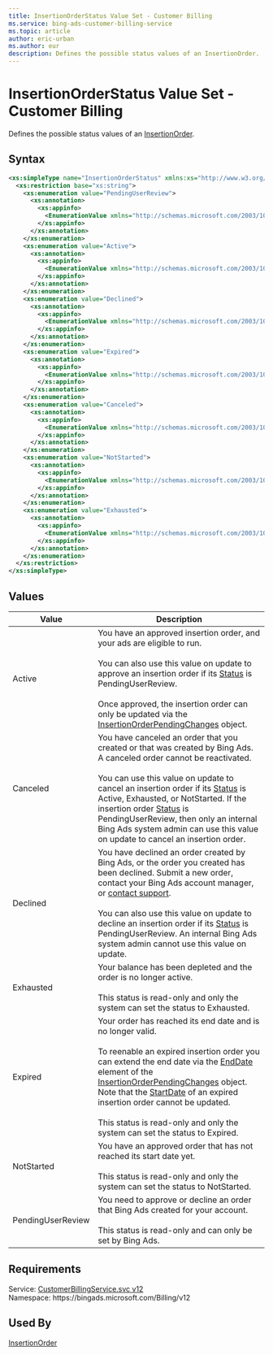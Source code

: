 ```yaml
---
title: InsertionOrderStatus Value Set - Customer Billing
ms.service: bing-ads-customer-billing-service
ms.topic: article
author: eric-urban
ms.author: eur
description: Defines the possible status values of an InsertionOrder.
---
```

# InsertionOrderStatus Value Set - Customer Billing
Defines the possible status values of an [InsertionOrder](insertionorder.md).

## Syntax
```xml
<xs:simpleType name="InsertionOrderStatus" xmlns:xs="http://www.w3.org/2001/XMLSchema">
  <xs:restriction base="xs:string">
    <xs:enumeration value="PendingUserReview">
      <xs:annotation>
        <xs:appinfo>
          <EnumerationValue xmlns="http://schemas.microsoft.com/2003/10/Serialization/">1</EnumerationValue>
        </xs:appinfo>
      </xs:annotation>
    </xs:enumeration>
    <xs:enumeration value="Active">
      <xs:annotation>
        <xs:appinfo>
          <EnumerationValue xmlns="http://schemas.microsoft.com/2003/10/Serialization/">2</EnumerationValue>
        </xs:appinfo>
      </xs:annotation>
    </xs:enumeration>
    <xs:enumeration value="Declined">
      <xs:annotation>
        <xs:appinfo>
          <EnumerationValue xmlns="http://schemas.microsoft.com/2003/10/Serialization/">3</EnumerationValue>
        </xs:appinfo>
      </xs:annotation>
    </xs:enumeration>
    <xs:enumeration value="Expired">
      <xs:annotation>
        <xs:appinfo>
          <EnumerationValue xmlns="http://schemas.microsoft.com/2003/10/Serialization/">4</EnumerationValue>
        </xs:appinfo>
      </xs:annotation>
    </xs:enumeration>
    <xs:enumeration value="Canceled">
      <xs:annotation>
        <xs:appinfo>
          <EnumerationValue xmlns="http://schemas.microsoft.com/2003/10/Serialization/">5</EnumerationValue>
        </xs:appinfo>
      </xs:annotation>
    </xs:enumeration>
    <xs:enumeration value="NotStarted">
      <xs:annotation>
        <xs:appinfo>
          <EnumerationValue xmlns="http://schemas.microsoft.com/2003/10/Serialization/">6</EnumerationValue>
        </xs:appinfo>
      </xs:annotation>
    </xs:enumeration>
    <xs:enumeration value="Exhausted">
      <xs:annotation>
        <xs:appinfo>
          <EnumerationValue xmlns="http://schemas.microsoft.com/2003/10/Serialization/">7</EnumerationValue>
        </xs:appinfo>
      </xs:annotation>
    </xs:enumeration>
  </xs:restriction>
</xs:simpleType>
```

## <a name="values"></a>Values

|Value|Description|
|-----------|---------------|
|<a name="active"></a>Active|You have an approved insertion order, and your ads are eligible to run.<br/><br/>You can also use this value on update to approve an insertion order if its [Status](insertionorder.md#status) is PendingUserReview.<br/><br/>Once approved, the insertion order can only be updated via the [InsertionOrderPendingChanges](insertionorderpendingchanges.md) object.|
|<a name="canceled"></a>Canceled|You have canceled an order that you created or that was created by Bing Ads. A canceled order cannot be reactivated. <br/><br/>You can use this value on update to cancel an insertion order if its [Status](insertionorder.md#status) is Active, Exhausted, or NotStarted. If the insertion order [Status](insertionorder.md#status) is PendingUserReview, then only an internal Bing Ads system admin can use this value on update to cancel an insertion order.|
|<a name="declined"></a>Declined|You have declined an order created by Bing Ads, or the order you created has been declined. Submit a new order, contact your Bing Ads account manager, or [contact support](http://go.microsoft.com/fwlink?LinkId=398371).<br/><br/>You can also use this value on update to decline an insertion order if its [Status](insertionorder.md#status) is PendingUserReview. An internal Bing Ads system admin cannot use this value on update.|
|<a name="exhausted"></a>Exhausted|Your balance has been depleted and the order is no longer active.<br/><br/>This status is read-only and only the system can set the status to Exhausted.|
|<a name="expired"></a>Expired|Your order has reached its end date and is no longer valid.<br/><br/>To reenable an expired insertion order you can extend the end date via the [EndDate](insertionorderpendingchanges.md#enddate) element of the [InsertionOrderPendingChanges](insertionorderpendingchanges.md) object. Note that the [StartDate](insertionorderpendingchanges.md#startdate) of an expired insertion order cannot be updated.<br/><br/>This status is read-only and only the system can set the status to Expired.|
|<a name="notstarted"></a>NotStarted|You have an approved order that has not reached its start date yet.<br/><br/>This status is read-only and only the system can set the status to NotStarted.|
|<a name="pendinguserreview"></a>PendingUserReview|You need to approve or decline an order that Bing Ads created for your account.<br/><br/> This status is read-only and can only be set by Bing Ads.|

## Requirements
Service: [CustomerBillingService.svc v12](https://clientcenter.api.bingads.microsoft.com/Api/Billing/v12/CustomerBillingService.svc)  
Namespace: https\://bingads.microsoft.com/Billing/v12  

## Used By
[InsertionOrder](insertionorder.md)  
